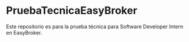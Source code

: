 # PruebaTecnicaEasyBroker
Este repositorio es para la prueba técnica para Software Developer Intern en EasyBroker.
